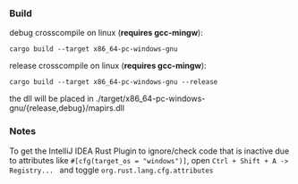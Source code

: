 ### Build

debug crosscompile on linux (**requires gcc-mingw**):

`cargo build --target x86_64-pc-windows-gnu`

release crosscompile on linux (**requires gcc-mingw**):

`cargo build --target x86_64-pc-windows-gnu --release`

the dll will be placed in ./target/x86_64-pc-windows-gnu/{release,debug}/mapirs.dll

### Notes

To get the IntelliJ IDEA Rust Plugin to ignore/check code that is inactive due to attributes like
`#[cfg(target_os = "windows")]`, open `Ctrl + Shift + A -> Registry... ` and toggle `org.rust.lang.cfg.attributes`